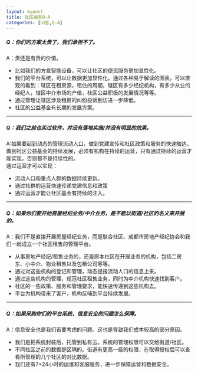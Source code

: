 ```yaml
---
layout: mypost
title: 社区服务Q-A
categories: [问答,Q-A]
---
```

##### Q：你们的方案太贵了，我们承担不了。

A：贵还是有贵的价值。
- 比如我们的方盒智能设备，可以让社区的便民服务更加显性化。
- 我们的平台系统，可以让数据更加显性化。通过各种易于解读的图表，可以直观的看到：辖区在租房源，租住的周期，辖区有多少经纪机构，有多少从业的经纪人，辖区中介市场的产值，社区公益积极的发展情况等等。
- 通过管理让辖区涉及租房的纠纷投诉到访进一步降低。
- 社区的公益基金有长期的发展方案。

---

##### Q：我们之前也买过软件，并没有落地实施/并没有明显的效果。

A:如果要起到动态的管理流动人口，做到党建宣传和社区政策和服务的快速触达，做到社区公益基金的持续发展，必须有机构在持续的运营，只有通过持续的运营才能实现，否则都不是持续性的。
<br>通过运营才可以实现：
- 流动人口和重点人群的数据持续更新。
- 通过社群的运营快速传递党建信息和政策
- 通过运营才能让社区基金有持续的注入。

---

##### Q：如果你们要开始房屋经纪业务/中介业务，是不能以街道/社区的名义来开展的。

A：我们不是直接开展房屋经纪业务，而是联合社区、成都市房地产经纪协会和我们一起成立一个社区租售的管理平台。
- 从事房地产经纪/租售业务的，还是原本社区在开展业务的机构，包括二房东、小中介、物业租售以及包租公司等等。
- 通过对这些机构的登记和管理，动态提报流动人口的信息上来。
- 通过这些机构的管理，规范社区租售业务，同时为中介机构快速找到客户。
- 社区的一些政策、服务和管理要求，能快速传递到这些机构去。
- 平台为机构带来了客户，机构反哺到平台持续发展。

---

##### Q：如果采购你们的平台系统，信息安全的问题怎么保障。

A：信息安全也是我们首要考虑的问题。这也是导致我们成本较高的部分原因。
- 我们是把系统封装后，托管到私有云。系统的管理权限可以交给街道/社区。
- 不同社区之前的数据是区隔的。街道有更高一级的权限，在取得授权后可以查看所管理的几个社区的对比数据。
- 我们还有7×24小时的运维和客服服务，进一步保障运营和数据安全。
